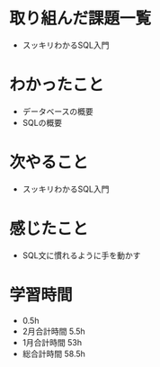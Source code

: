 # 取り組んだ課題一覧
- スッキリわかるSQL入門
# わかったこと
- データベースの概要
- SQLの概要
# 次やること
- スッキリわかるSQL入門
# 感じたこと
- SQL文に慣れるように手を動かす
# 学習時間
- 0.5h
- 2月合計時間 5.5h
- 1月合計時間 53h
- 総合計時間 58.5h